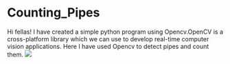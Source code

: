 # Counting_Pipes
Hi fellas! I have created a simple python program using Opencv.OpenCV is a cross-platform library which we can use to develop real-time computer vision applications. Here I have used Opencv to detect pipes and count them.
<img src="https://user-images.githubusercontent.com/73964224/122347551-c6debf80-cf67-11eb-9226-226e5bfe41ea.PNG">

